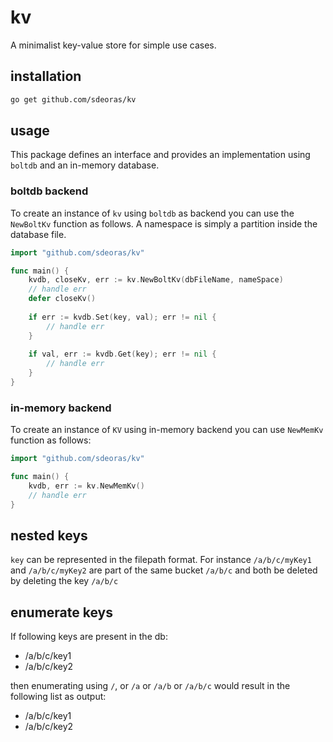 # kv
A minimalist key-value store for simple use cases.

## installation
```bash
go get github.com/sdeoras/kv
```

## usage
This package defines an interface and provides an implementation
using `boltdb` and an in-memory database.

### boltdb backend
To create an instance of `kv` using `boltdb` as
backend you can use the `NewBoltKv` function as follows. A namespace is
simply a partition inside the database file.
```go
import "github.com/sdeoras/kv"

func main() {
	kvdb, closeKv, err := kv.NewBoltKv(dbFileName, nameSpace)
	// handle err
	defer closeKv()
	
	if err := kvdb.Set(key, val); err != nil {
		// handle err
	}
	
	if val, err := kvdb.Get(key); err != nil {
		// handle err
	}
}
``` 

### in-memory backend
To create an instance of `KV` using in-memory backend you can use
`NewMemKv` function as follows:
```go
import "github.com/sdeoras/kv"

func main() {
	kvdb, err := kv.NewMemKv()
	// handle err
}
``` 

## nested keys
`key` can be represented in the filepath format. For instance
`/a/b/c/myKey1` and `/a/b/c/myKey2` are part of the same bucket
`/a/b/c` and both be deleted by deleting the key `/a/b/c`

## enumerate keys
If following keys are present in the db:
* /a/b/c/key1
* /a/b/c/key2

then enumerating using `/`, or `/a` or `/a/b` or `/a/b/c` would
result in the following list as output:
* /a/b/c/key1
* /a/b/c/key2